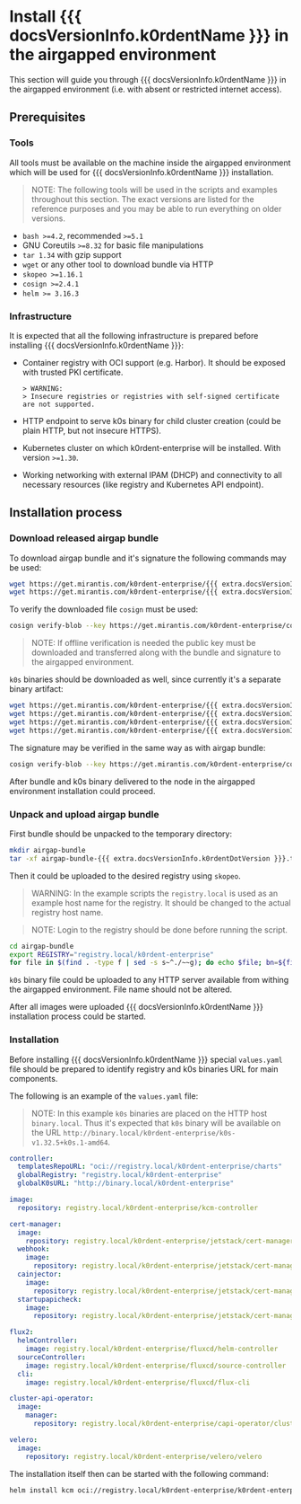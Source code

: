 # Install {{{ docsVersionInfo.k0rdentName }}} in the airgapped environment

This section will guide you through {{{ docsVersionInfo.k0rdentName }}} in the
airgapped environment (i.e. with absent or restricted internet access).

## Prerequisites

### Tools

All tools must be available on the machine inside the airgapped environment
which will be used for {{{ docsVersionInfo.k0rdentName }}} installation.

> NOTE:
> The following tools will be used in the scripts and examples throughout this
> section. The exact versions are listed for the reference purposes and you may
> be able to run everything on older versions.

- `bash >=4.2`, recommended `>=5.1`
- GNU Coreutils `>=8.32` for basic file manipulations
- `tar 1.34` with gzip support
- `wget` or any other tool to download bundle via HTTP
- `skopeo >=1.16.1`
- `cosign >=2.4.1`
- `helm >= 3.16.3`

### Infrastructure

It is expected that all the following infrastructure is prepared before
installing {{{ docsVersionInfo.k0rdentName }}}:

- Container registry with OCI support (e.g. Harbor). It should be exposed with
  trusted PKI certificate.

      > WARNING:
      > Insecure registries or registries with self-signed certificate are not supported.

- HTTP endpoint to serve k0s binary for child cluster creation (could be plain
  HTTP, but not insecure HTTPS).
- Kubernetes cluster on which k0rdent-enterprise will be installed. With version
  `>=1.30`.
- Working networking with external IPAM (DHCP) and connectivity to all necessary
  resources (like registry and Kubernetes API endpoint).

## Installation process

### Download released airgap bundle

To download airgap bundle and it's signature the following commands may be used:

```bash
wget https://get.mirantis.com/k0rdent-enterprise/{{{ extra.docsVersionInfo.k0rdentDotVersion }}}/airgap-bundle-{{{ extra.docsVersionInfo.k0rdentDotVersion }}}.tar.gz
wget https://get.mirantis.com/k0rdent-enterprise/{{{ extra.docsVersionInfo.k0rdentDotVersion }}}/airgap-bundle-{{{ extra.docsVersionInfo.k0rdentDotVersion }}}.tar.gz.sig
```

To verify the downloaded file `cosign` must be used:

```bash
cosign verify-blob --key https://get.mirantis.com/k0rdent-enterprise/cosign.pub --signature airgap-bundle-{{{ extra.docsVersionInfo.k0rdentDotVersion }}}.tar.gz.sig airgap-bundle-{{{ extra.docsVersionInfo.k0rdentDotVersion }}}.tar.gz
```

> NOTE:
> If offline verification is needed the public key must be downloaded and
> transferred along with the bundle and signature to the airgapped environment.

`k0s` binaries should be downloaded as well, since currently it's a separate
binary artifact:

```bash
wget https://get.mirantis.com/k0rdent-enterprise/{{{ extra.docsVersionInfo.k0rdentDotVersion }}}/k0s-v1.32.5+k0s.1-amd64
wget https://get.mirantis.com/k0rdent-enterprise/{{{ extra.docsVersionInfo.k0rdentDotVersion }}}/k0s-v1.32.5+k0s.1-amd64.sig
wget https://get.mirantis.com/k0rdent-enterprise/{{{ extra.docsVersionInfo.k0rdentDotVersion }}}/k0s-v1.32.1+k0s.0-amd64
wget https://get.mirantis.com/k0rdent-enterprise/{{{ extra.docsVersionInfo.k0rdentDotVersion }}}/k0s-v1.32.1+k0s.0-amd64.sig
```

The signature may be verified in the same way as with airgap bundle:

```bash
cosign verify-blob --key https://get.mirantis.com/k0rdent-enterprise/cosign.pub --signature k0s-v1.32.5+k0s.1-amd64.sig k0s-v1.32.5+k0s.1-amd64
```

After bundle and k0s binary delivered to the node in the airgapped environment
installation could proceed.

### Unpack and upload airgap bundle

First bundle should be unpacked to the temporary directory:

```bash
mkdir airgap-bundle
tar -xf airgap-bundle-{{{ extra.docsVersionInfo.k0rdentDotVersion }}}.tar.gz -C airgap-bundle
```

Then it could be uploaded to the desired registry using `skopeo`.

> WARNING: 
> In the example scripts the `registry.local` is used as an example host name
> for the registry. It should be changed to the actual registry host name.

> NOTE:
> Login to the registry should be done before running the script.

```bash
cd airgap-bundle
export REGISTRY="registry.local/k0rdent-enterprise"
for file in $(find . -type f | sed -s s~^./~~g); do echo $file; bn=${file%*.tar}; skopeo copy -a oci-archive:${file} docker://${REGISTRY}/${bn%_*}:${bn#*_}; done
```

`k0s` binary file could be uploaded to any HTTP server available from withing the
airgapped environment. File name should not be altered.

After all images were uploaded {{{ docsVersionInfo.k0rdentName }}} installation
process could be started.

### Installation

Before installing {{{ docsVersionInfo.k0rdentName }}} special `values.yaml` file
should be prepared to identify registry and k0s binaries URL for main
components.

The following is an example of the `values.yaml` file:

> NOTE:
> In this example `k0s` binaries are placed on the HTTP host
> `binary.local`. Thus it's expected that `k0s` binary will be available on the
> URL `http://binary.local/k0rdent-enterprise/k0s-v1.32.5+k0s.1-amd64`.

```yaml
controller:
  templatesRepoURL: "oci://registry.local/k0rdent-enterprise/charts"
  globalRegistry: "registry.local/k0rdent-enterprise"
  globalK0sURL: "http://binary.local/k0rdent-enterprise"

image:
  repository: registry.local/k0rdent-enterprise/kcm-controller

cert-manager:
  image:
    repository: registry.local/k0rdent-enterprise/jetstack/cert-manager-controller
  webhook:
    image:
      repository: registry.local/k0rdent-enterprise/jetstack/cert-manager-webhook
  cainjector:
    image:
      repository: registry.local/k0rdent-enterprise/jetstack/cert-manager-cainjector
  startupapicheck:
    image:
      repository: registry.local/k0rdent-enterprise/jetstack/cert-manager-startupapicheck

flux2:
  helmController:
    image: registry.local/k0rdent-enterprise/fluxcd/helm-controller
  sourceController:
    image: registry.local/k0rdent-enterprise/fluxcd/source-controller
  cli:
    image: registry.local/k0rdent-enterprise/fluxcd/flux-cli

cluster-api-operator:
  image:
    manager:
      repository: registry.local/k0rdent-enterprise/capi-operator/cluster-api-operator

velero:
  image:
    repository: registry.local/k0rdent-enterprise/velero/velero
```

The installation itself then can be started with the following command:

```bash
helm install kcm oci://registry.local/k0rdent-enterprise/k0rdent-enterprise --version {{{ extra.docsVersionInfo.k0rdentDotVersion }}} -n kcm-system --create-namespace -f kcm-values.yaml
```
